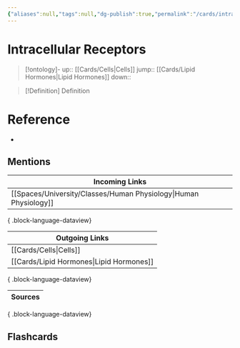 ```yaml
---
{"aliases":null,"tags":null,"dg-publish":true,"permalink":"/cards/intracellular-receptors/","dgPassFrontmatter":true}
---
```


# Intracellular Receptors

> [!ontology]-
> up:: [[Cards/Cells\|Cells]]
> jump:: [[Cards/Lipid Hormones\|Lipid Hormones]]
> down:: 

> [!Definition] Definition

# Reference

- 

## Mentions

| Incoming Links                                                      |
| ------------------------------------------------------------------- |
| [[Spaces/University/Classes/Human Physiology\|Human Physiology]] |

{ .block-language-dataview}

| Outgoing Links                              |
| ------------------------------------------- |
| [[Cards/Cells\|Cells]]                   |
| [[Cards/Lipid Hormones\|Lipid Hormones]] |

{ .block-language-dataview}

| Sources |
| ------- |

{ .block-language-dataview}

## Flashcards